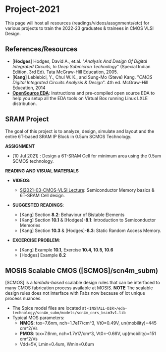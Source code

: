 # Project-2021
This page will host all resources (readings/videos/assgnments/etc) for various projects to train the 2022-23 graduates & trainees in CMOS VLSI Design.

## References/Resources
- [**Hodges**] Hodges, David A., et.al. "*Analysis And Design Of Digital Integrated Circuits, In Deep Submicron Technology*" (Special Indian Edition, 3rd Ed). Tata McGraw-Hill Education, 2005.
- [**Kang**] Leblebici, Y., Chul W. K., and Sung-Mo (Steve) Kang. "*CMOS Digital Integrated Circuits Analysis & Design*". 4th ed. McGraw-Hill Education, 2014
- [**OpenSource EDA**](https://silicon-vlsi.github.io/wiki/wiki-cad.html#open-source-custom-design-flow): Instructions and pre-compiled open source EDA to help you setup all the EDA tools on Virtual Box running Linux LXLE distribution.

## SRAM Project
The goal of this project is to analyze, design, simulate and layout and the entire 6T-based SRAM IP Block in 0.5um SCMOS Technology.

**ASSIGNMENT**
- [10 Jul 2021] : Design a 6T-SRAM Cell for minimum area using the 0.5um SCMOS technology.

**READING AND VISUAL MATERIALS**

- **VIDEOS**:
  - [SI2021-03-CMOS-VLSI Lecture](https://www.youtube.com/watch?v=MkMEq4zO9Pc): Semiconductor Memory basics & 6T-SRAM Cell design.

- **SUGGESTED READINGS**:
  - [Kang] Section **8.2**: Behaviour of Bistable Elements 
  - [Kang] Section **10.1** & [Hodges]-**8.1**: Introduction to Semiconductor Memories
  - [Kang] Section **10.3** & [Hodges]-**8.3**: Static Random Access Memory.
 
- **EXCERCISE PROBLEM**:
  - [Kang] Example **10.1**, Exercise **10.4, 10.5, 10.6**
  - [Hodges] Example **8.2**

## MOSIS Scalable CMOS ([SCMOS]/scn4m_subm)
[SCMOS] is a *lambda-based* scalable design rules that can be interfaced to many CMOS fabrication process available at MOSIS. **NOTE** The scalable design rules does not interface with Fabs now because of lot unique process nuances.

- The Spice model files are located at `<INSTALL-DIR>/eda-technology/scn4m_subm/models/scn4m_cnrs_bsim3v1.lib`
- Typical MOS parameters:
  - **NMOS**: tox=7.6nm, nch=1.7e17/cm^3, Vt0=0.49V, un(mobility)=445 cm^2/Vs
  - **PMOS**: tox=7.6nm, nch=1.7e17/cm^3, Vt0=-0.66V, up(mobility)=151 cm^2/Vs
  - Vdd=5V, Lmin=0.4um, Wmin=0.6um

 
